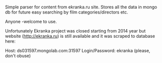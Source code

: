 Simple parser for content from ekranka.ru site.
Stores all the data in mongo db for future easy searching by film categories/directors etc.

Anyone -welcome to use.

Unfortunately Ekranka project was closed starting from 2014 year but website (http://ekranka.ru) is still available and it was scraped to database here:

Host: ds031597.mongolab.com:31597
Login/Password: ekranka (please, don't obuse)
